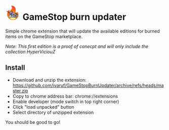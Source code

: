# !["logo"](https://github.com/ivaruf/GameStopBurnUpdater/blob/master/burned-kostika.png?raw=true) GameStop burn updater

Simple chrome extension that will update the available editions for burned items on the GameStop marketplace.

*Note: This first edition is a proof of conecpt and will only include the collection HyperViciouZ*

## Install
* Download and unzip the extension: https://github.com/ivaruf/GameStopBurnUpdater/archive/refs/heads/master.zip
* Copy to chrome address bar: chrome://extensions
* Enable developer (mode switch in top right corner)
* Click "load unpacked" button
* Select directory of unzipped extension

You should be good to go!
